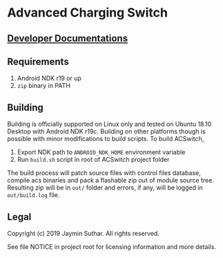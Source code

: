# Advanced Charging Switch

## [Developer Documentations](docs/index.md)

## Requirements

1. Android NDK r19 or up
2. `zip` binary in PATH

## Building

Building is officially supported on Linux only and tested on Ubuntu 18.10 Desktop
with Android NDK r19c. Building on other platforms though is possible with minor
modifications to build scripts. To build ACSwitch,

1. Export NDK path to `ANDROID_NDK_HOME` environment variable
2. Run `build.sh` script in root of ACSwitch project folder

The build process will patch source files with control files database, compile acs
binaries and pack a flashable zip out of module source tree. Resulting zip will be
in `out/` folder and errors, if any, will be logged in `out/build.log` file.

## Legal

Copyright (c) 2019 Jaymin Suthar. All rights reserved.

See file NOTICE in project root for licensing information and more details.
